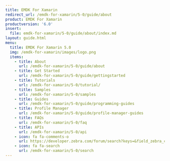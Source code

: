 ```yaml
---
title: EMDK For Xamarin
redirect_url: /emdk-for-xamarin/5-0/guide/about
product: EMDK For Xamarin
productversion: '6.0'
insert:
  file: emdk-for-xamarin/5-0/guide/about/index.md
layout: guide.html
menu:
  title: EMDK For Xamarin 5.0
  img: /emdk-for-xamarin/images/logo.png
  items:
    - title: About
      url: /emdk-for-xamarin/5-0/guide/about
    - title: Get Started
      url: /emdk-for-xamarin/5-0/guide/gettingstarted
    - title: Tutorials
      url: /emdk-for-xamarin/5-0/tutorial/
    - title: Samples
      url: /emdk-for-xamarin/5-0/samples
    - title: Guides
      url: /emdk-for-xamarin/5-0/guide/programming-guides
    - title: Profile Manager
      url: /emdk-for-xamarin/5-0/guide/profile-manager-guides
    - title: FAQs
      url: /emdk-for-xamarin/5-0/faq
    - title: APIs
      url: /emdk-for-xamarin/5-0/api
    - icon: fa fa-comments-o
      url: https://developer.zebra.com/forum/search?keys=&field_zebra_curated_tags_tid%5B%5D=184 
    - icon: fa fa-search
      url: /emdk-for-xamarin/5-0/search
---
```

